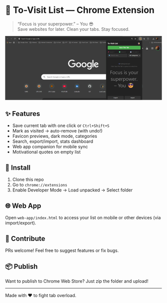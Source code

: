 # 🎯 To-Visit List — Chrome Extension

> “Focus is your superpower.” – You 😎  
> Save websites for later. Clean your tabs. Stay focused.

![Screenshot](WebsiteTodoExtension/Screenshot.png) 

## ✨ Features

- Save current tab with one click or `Ctrl+Shift+S`
- Mark as visited → auto-remove (with undo!)
- Favicon previews, dark mode, categories
- Search, export/import, stats dashboard
- Web app companion for mobile sync
- Motivational quotes on empty list

## 🚀 Install

1. Clone this repo
2. Go to `chrome://extensions`
3. Enable Developer Mode → Load unpacked → Select folder

## 🌐 Web App

Open `web-app/index.html` to access your list on mobile or other devices (via import/export).

## 🤝 Contribute

PRs welcome! Feel free to suggest features or fix bugs.

## 📦 Publish

Want to publish to Chrome Web Store? Just zip the folder and upload!

---

Made with ❤️ to fight tab overload.
